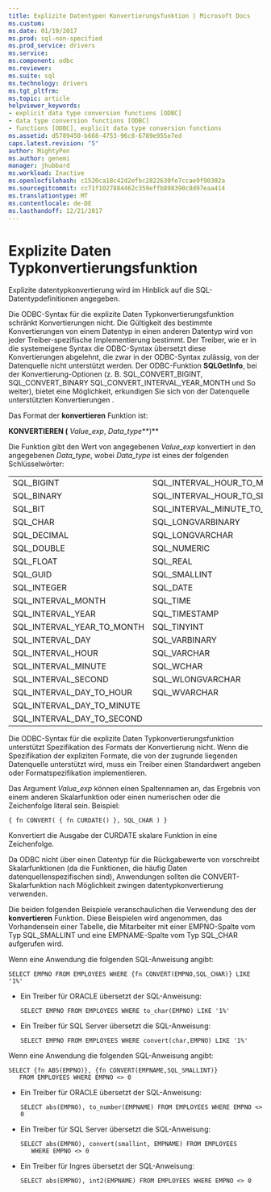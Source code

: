```yaml
---
title: Explizite Datentypen Konvertierungsfunktion | Microsoft Docs
ms.custom: 
ms.date: 01/19/2017
ms.prod: sql-non-specified
ms.prod_service: drivers
ms.service: 
ms.component: odbc
ms.reviewer: 
ms.suite: sql
ms.technology: drivers
ms.tgt_pltfrm: 
ms.topic: article
helpviewer_keywords:
- explicit data type conversion functions [ODBC]
- data type conversion functions [ODBC]
- functions [ODBC], explicit data type conversion functions
ms.assetid: d5789450-b668-4753-96c8-6789e955e7ed
caps.latest.revision: "5"
author: MightyPen
ms.author: genemi
manager: jhubbard
ms.workload: Inactive
ms.openlocfilehash: c1520ca18c42d2efbc2822630fe7ccae9f90302a
ms.sourcegitcommit: cc71f1027884462c359effb898390c8d97eaa414
ms.translationtype: MT
ms.contentlocale: de-DE
ms.lasthandoff: 12/21/2017
---
```

# <a name="explicit-data-type-conversion-function"></a>Explizite Daten Typkonvertierungsfunktion
Explizite datentypkonvertierung wird im Hinblick auf die SQL-Datentypdefinitionen angegeben.  
  
 Die ODBC-Syntax für die explizite Daten Typkonvertierungsfunktion schränkt Konvertierungen nicht. Die Gültigkeit des bestimmte Konvertierungen von einem Datentyp in einen anderen Datentyp wird von jeder Treiber-spezifische Implementierung bestimmt. Der Treiber, wie er in die systemeigene Syntax die ODBC-Syntax übersetzt diese Konvertierungen abgelehnt, die zwar in der ODBC-Syntax zulässig, von der Datenquelle nicht unterstützt werden. Der ODBC-Funktion **SQLGetInfo**, bei der Konvertierung-Optionen (z. B. SQL_CONVERT_BIGINT, SQL_CONVERT_BINARY SQL_CONVERT_INTERVAL_YEAR_MONTH und So weiter), bietet eine Möglichkeit, erkundigen Sie sich von der Datenquelle unterstützten Konvertierungen .  
  
 Das Format der **konvertieren** Funktion ist:  
  
 **KONVERTIEREN (** *Value_exp*, *Data_type***)**  
  
 Die Funktion gibt den Wert von angegebenen *Value_exp* konvertiert in den angegebenen *Data_type*, wobei *Data_type* ist eines der folgenden Schlüsselwörter:  
  
|||  
|-|-|  
|SQL_BIGINT|SQL_INTERVAL_HOUR_TO_MINUTE|  
|SQL_BINARY|SQL_INTERVAL_HOUR_TO_SECOND|  
|SQL_BIT|SQL_INTERVAL_MINUTE_TO_SECOND|  
|SQL_CHAR|SQL_LONGVARBINARY|  
|SQL_DECIMAL|SQL_LONGVARCHAR|  
|SQL_DOUBLE|SQL_NUMERIC|  
|SQL_FLOAT|SQL_REAL|  
|SQL_GUID|SQL_SMALLINT|  
|SQL_INTEGER|SQL_DATE|  
|SQL_INTERVAL_MONTH|SQL_TIME|  
|SQL_INTERVAL_YEAR|SQL_TIMESTAMP|  
|SQL_INTERVAL_YEAR_TO_MONTH|SQL_TINYINT|  
|SQL_INTERVAL_DAY|SQL_VARBINARY|  
|SQL_INTERVAL_HOUR|SQL_VARCHAR|  
|SQL_INTERVAL_MINUTE|SQL_WCHAR|  
|SQL_INTERVAL_SECOND|SQL_WLONGVARCHAR|  
|SQL_INTERVAL_DAY_TO_HOUR|SQL_WVARCHAR|  
|SQL_INTERVAL_DAY_TO_MINUTE||  
|SQL_INTERVAL_DAY_TO_SECOND||  
  
 Die ODBC-Syntax für die explizite Daten Typkonvertierungsfunktion unterstützt Spezifikation des Formats der Konvertierung nicht. Wenn die Spezifikation der expliziten Formate, die von der zugrunde liegenden Datenquelle unterstützt wird, muss ein Treiber einen Standardwert angeben oder Formatspezifikation implementieren.  
  
 Das Argument *Value_exp* können einen Spaltennamen an, das Ergebnis von einem anderen Skalarfunktion oder einen numerischen oder die Zeichenfolge literal sein. Beispiel:  
  
```  
{ fn CONVERT( { fn CURDATE() }, SQL_CHAR ) }  
```  
  
 Konvertiert die Ausgabe der CURDATE skalare Funktion in eine Zeichenfolge.  
  
 Da ODBC nicht über einen Datentyp für die Rückgabewerte von vorschreibt Skalarfunktionen (da die Funktionen, die häufig Daten datenquellenspezifischen sind), Anwendungen sollten die CONVERT-Skalarfunktion nach Möglichkeit zwingen datentypkonvertierung verwenden.  
  
 Die beiden folgenden Beispiele veranschaulichen die Verwendung des der **konvertieren** Funktion. Diese Beispielen wird angenommen, das Vorhandensein einer Tabelle, die Mitarbeiter mit einer EMPNO-Spalte vom Typ SQL_SMALLINT und eine EMPNAME-Spalte vom Typ SQL_CHAR aufgerufen wird.  
  
 Wenn eine Anwendung die folgenden SQL-Anweisung angibt:  
  
```  
SELECT EMPNO FROM EMPLOYEES WHERE {fn CONVERT(EMPNO,SQL_CHAR)} LIKE '1%'  
```  
  
-   Ein Treiber für ORACLE übersetzt der SQL-Anweisung:  
  
    ```  
    SELECT EMPNO FROM EMPLOYEES WHERE to_char(EMPNO) LIKE '1%'  
    ```  
  
-   Ein Treiber für SQL Server übersetzt die SQL-Anweisung:  
  
    ```  
    SELECT EMPNO FROM EMPLOYEES WHERE convert(char,EMPNO) LIKE '1%'  
    ```  
  
 Wenn eine Anwendung die folgenden SQL-Anweisung angibt:  
  
```  
SELECT {fn ABS(EMPNO)}, {fn CONVERT(EMPNAME,SQL_SMALLINT)}  
   FROM EMPLOYEES WHERE EMPNO <> 0  
```  
  
-   Ein Treiber für ORACLE übersetzt der SQL-Anweisung:  
  
    ```  
    SELECT abs(EMPNO), to_number(EMPNAME) FROM EMPLOYEES WHERE EMPNO <> 0  
    ```  
  
-   Ein Treiber für SQL Server übersetzt die SQL-Anweisung:  
  
    ```  
    SELECT abs(EMPNO), convert(smallint, EMPNAME) FROM EMPLOYEES  
       WHERE EMPNO <> 0  
    ```  
  
-   Ein Treiber für Ingres übersetzt der SQL-Anweisung:  
  
    ```  
    SELECT abs(EMPNO), int2(EMPNAME) FROM EMPLOYEES WHERE EMPNO <> 0  
    ```
